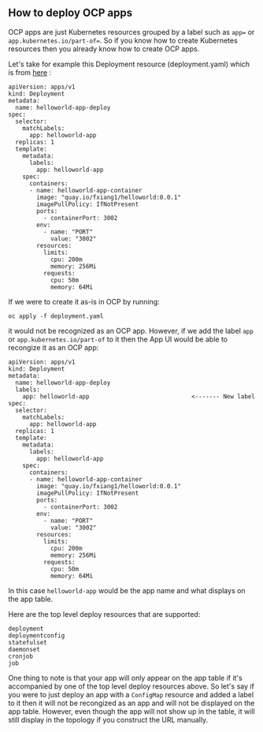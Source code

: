 ## How to deploy OCP apps

OCP apps are just Kubernetes resources grouped by a label such as `app=` or `app.kubernetes.io/part-of=`. So if you know how to create Kubernetes resources then you already know how to create OCP apps.

Let's take for example this Deployment resource (deployment.yaml) which is from [here](https://github.com/fxiang1/app-samples/tree/main/helloworld) :
```
apiVersion: apps/v1
kind: Deployment
metadata:
  name: helloworld-app-deploy
spec:
  selector:
    matchLabels:
      app: helloworld-app
  replicas: 1
  template:
    metadata:
      labels:
        app: helloworld-app
    spec:
      containers:
      - name: helloworld-app-container
        image: "quay.io/fxiang1/helloworld:0.0.1"
        imagePullPolicy: IfNotPresent
        ports:
          - containerPort: 3002
        env:
          - name: "PORT"
            value: "3002"
        resources:
          limits:
            cpu: 200m
            memory: 256Mi
          requests:
            cpu: 50m
            memory: 64Mi
```

If we were to create it as-is in OCP by running:
```
oc apply -f deployment.yaml
```

it would not be recognized as an OCP app. However, if we add the label `app` or `app.kubernetes.io/part-of` to it then the App UI would be able to recongize it as an OCP app:

```
apiVersion: apps/v1
kind: Deployment
metadata:
  name: helloworld-app-deploy
  labels:
    app: helloworld-app                             <------- New label
spec:
  selector:
    matchLabels:
      app: helloworld-app
  replicas: 1
  template:
    metadata:
      labels:
        app: helloworld-app
    spec:
      containers:
      - name: helloworld-app-container
        image: "quay.io/fxiang1/helloworld:0.0.1"
        imagePullPolicy: IfNotPresent
        ports:
          - containerPort: 3002
        env:
          - name: "PORT"
            value: "3002"
        resources:
          limits:
            cpu: 200m
            memory: 256Mi
          requests:
            cpu: 50m
            memory: 64Mi
```

In this case `helloworld-app` would be the app name and what displays on the app table.

Here are the top level deploy resources that are supported:
```
deployment
deploymentconfig
statefulset
daemonset
cronjob
job
```

One thing to note is that your app will only appear on the app table if it's accompanied by one of the top level deploy resources above. So let's say if you were to just deploy an app with a `ConfigMap` resource and added a label to it then it will not be recongized as an app and will not be displayed on the app table. However, even though the app will not show up in the table, it will still display in the topology if you construct the URL manually.
